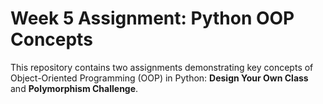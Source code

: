 

# Week 5 Assignment: Python OOP Concepts

This repository contains two assignments demonstrating key concepts of Object-Oriented Programming (OOP) in Python: **Design Your Own Class** and **Polymorphism Challenge**.


